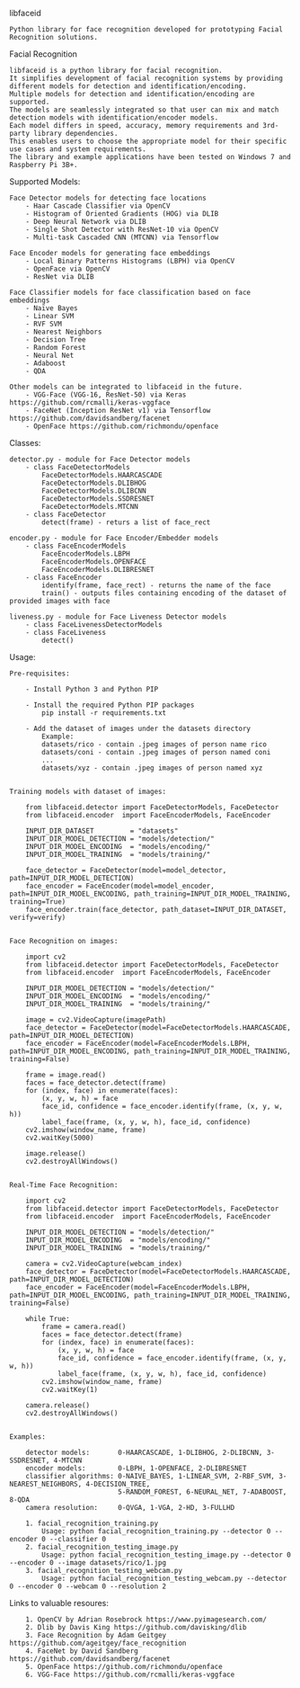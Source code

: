 libfaceid

    Python library for face recognition developed for prototyping Facial Recognition solutions.


Facial Recognition

    libfaceid is a python library for facial recognition.
    It simplifies development of facial recognition systems by providing different models for detection and identification/encoding.
    Multiple models for detection and identification/encoding are supported.
    The models are seamlessly integrated so that user can mix and match detection models with identification/encoder models.
    Each model differs in speed, accuracy, memory requirements and 3rd-party library dependencies.
    This enables users to choose the appropriate model for their specific use cases and system requirements.
    The library and example applications have been tested on Windows 7 and Raspberry Pi 3B+.


Supported Models:

    Face Detector models for detecting face locations
        - Haar Cascade Classifier via OpenCV
        - Histogram of Oriented Gradients (HOG) via DLIB
        - Deep Neural Network via DLIB 
        - Single Shot Detector with ResNet-10 via OpenCV
        - Multi-task Cascaded CNN (MTCNN) via Tensorflow

    Face Encoder models for generating face embeddings
        - Local Binary Patterns Histograms (LBPH) via OpenCV
        - OpenFace via OpenCV
        - ResNet via DLIB

    Face Classifier models for face classification based on face embeddings
        - Naïve Bayes
        - Linear SVM
        - RVF SVM
        - Nearest Neighbors
        - Decision Tree
        - Random Forest
        - Neural Net
        - Adaboost
        - QDA
        
    Other models can be integrated to libfaceid in the future.
        - VGG-Face (VGG-16, ResNet-50) via Keras https://github.com/rcmalli/keras-vggface
        - FaceNet (Inception ResNet v1) via Tensorflow https://github.com/davidsandberg/facenet
        - OpenFace https://github.com/richmondu/openface

Classes:

    detector.py - module for Face Detector models
        - class FaceDetectorModels
            FaceDetectorModels.HAARCASCADE
            FaceDetectorModels.DLIBHOG
            FaceDetectorModels.DLIBCNN
            FaceDetectorModels.SSDRESNET
            FaceDetectorModels.MTCNN
        - class FaceDetector
            detect(frame) - returs a list of face_rect

    encoder.py - module for Face Encoder/Embedder models
        - class FaceEncoderModels
            FaceEncoderModels.LBPH
            FaceEncoderModels.OPENFACE
            FaceEncoderModels.DLIBRESNET
        - class FaceEncoder
            identify(frame, face_rect) - returns the name of the face
            train() - outputs files containing encoding of the dataset of provided images with face

    liveness.py - module for Face Liveness Detector models
        - class FaceLivenessDetectorModels
        - class FaceLiveness
            detect()


Usage:

    Pre-requisites:

        - Install Python 3 and Python PIP

        - Install the required Python PIP packages 
            pip install -r requirements.txt

        - Add the dataset of images under the datasets directory
            Example:
            datasets/rico - contain .jpeg images of person name rico
            datasets/coni - contain .jpeg images of person named coni 
            ...
            datasets/xyz - contain .jpeg images of person named xyz 


    Training models with dataset of images:

        from libfaceid.detector import FaceDetectorModels, FaceDetector
        from libfaceid.encoder  import FaceEncoderModels, FaceEncoder

        INPUT_DIR_DATASET         = "datasets"
        INPUT_DIR_MODEL_DETECTION = "models/detection/"
        INPUT_DIR_MODEL_ENCODING  = "models/encoding/"
        INPUT_DIR_MODEL_TRAINING  = "models/training/"

        face_detector = FaceDetector(model=model_detector, path=INPUT_DIR_MODEL_DETECTION)
        face_encoder = FaceEncoder(model=model_encoder, path=INPUT_DIR_MODEL_ENCODING, path_training=INPUT_DIR_MODEL_TRAINING, training=True)
        face_encoder.train(face_detector, path_dataset=INPUT_DIR_DATASET, verify=verify)


    Face Recognition on images:

        import cv2
        from libfaceid.detector import FaceDetectorModels, FaceDetector
        from libfaceid.encoder  import FaceEncoderModels, FaceEncoder

        INPUT_DIR_MODEL_DETECTION = "models/detection/"
        INPUT_DIR_MODEL_ENCODING  = "models/encoding/"
        INPUT_DIR_MODEL_TRAINING  = "models/training/"

        image = cv2.VideoCapture(imagePath)
        face_detector = FaceDetector(model=FaceDetectorModels.HAARCASCADE, path=INPUT_DIR_MODEL_DETECTION)
        face_encoder = FaceEncoder(model=FaceEncoderModels.LBPH, path=INPUT_DIR_MODEL_ENCODING, path_training=INPUT_DIR_MODEL_TRAINING, training=False)

        frame = image.read()
        faces = face_detector.detect(frame)
        for (index, face) in enumerate(faces):
            (x, y, w, h) = face
            face_id, confidence = face_encoder.identify(frame, (x, y, w, h))
            label_face(frame, (x, y, w, h), face_id, confidence)
        cv2.imshow(window_name, frame)
        cv2.waitKey(5000)

        image.release()
        cv2.destroyAllWindows()


    Real-Time Face Recognition:

        import cv2
        from libfaceid.detector import FaceDetectorModels, FaceDetector
        from libfaceid.encoder  import FaceEncoderModels, FaceEncoder

        INPUT_DIR_MODEL_DETECTION = "models/detection/"
        INPUT_DIR_MODEL_ENCODING  = "models/encoding/"
        INPUT_DIR_MODEL_TRAINING  = "models/training/"

        camera = cv2.VideoCapture(webcam_index)
        face_detector = FaceDetector(model=FaceDetectorModels.HAARCASCADE, path=INPUT_DIR_MODEL_DETECTION)
        face_encoder = FaceEncoder(model=FaceEncoderModels.LBPH, path=INPUT_DIR_MODEL_ENCODING, path_training=INPUT_DIR_MODEL_TRAINING, training=False)

        while True:
            frame = camera.read()
            faces = face_detector.detect(frame)
            for (index, face) in enumerate(faces):
                (x, y, w, h) = face
                face_id, confidence = face_encoder.identify(frame, (x, y, w, h))
                label_face(frame, (x, y, w, h), face_id, confidence)
            cv2.imshow(window_name, frame)
            cv2.waitKey(1)

        camera.release()
        cv2.destroyAllWindows()


    Examples:

        detector models:       0-HAARCASCADE, 1-DLIBHOG, 2-DLIBCNN, 3-SSDRESNET, 4-MTCNN
        encoder models:        0-LBPH, 1-OPENFACE, 2-DLIBRESNET
        classifier algorithms: 0-NAIVE_BAYES, 1-LINEAR_SVM, 2-RBF_SVM, 3-NEAREST_NEIGHBORS, 4-DECISION_TREE, 
                               5-RANDOM_FOREST, 6-NEURAL_NET, 7-ADABOOST, 8-QDA
        camera resolution:     0-QVGA, 1-VGA, 2-HD, 3-FULLHD

        1. facial_recognition_training.py
            Usage: python facial_recognition_training.py --detector 0 --encoder 0 --classifier 0
        2. facial_recognition_testing_image.py
            Usage: python facial_recognition_testing_image.py --detector 0 --encoder 0 --image datasets/rico/1.jpg
        3. facial_recognition_testing_webcam.py
            Usage: python facial_recognition_testing_webcam.py --detector 0 --encoder 0 --webcam 0 --resolution 2



Links to valuable resoures:

        1. OpenCV by Adrian Rosebrock https://www.pyimagesearch.com/
        2. Dlib by Davis King https://github.com/davisking/dlib
        3. Face Recognition by Adam Geitgey https://github.com/ageitgey/face_recognition
        4. FaceNet by David Sandberg https://github.com/davidsandberg/facenet
        5. OpenFace https://github.com/richmondu/openface        
        6. VGG-Face https://github.com/rcmalli/keras-vggface
